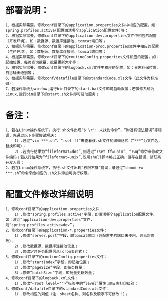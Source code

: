 # 部署说明：
    1、根据实际需要，修改conf目录下的application.properties文件中相应的配置，如：spring.profiles.active(配置激活哪个application配置文件)等；
    2、根据实际需要，修改conf目录下的application-dev.properties文件中相应的配置（开发环境），如：数据源、数据库连接池、tomcat端口等；
    3、根据实际需要，修改conf目录下的application-prod.properties文件中相应的配置（生产环境），如：数据源、数据库连接池、tomcat端口等；
    4、根据实际需要，修改conf目录下的routineConfig.properties文件相应的配置，如：起始位置、每页查询数量、批量更新大小等；
    5、根据实际需要，修改conf目录下的logback.xml文件中相应的配置，如：日志存储位置、日志输出级别等；
    6、根据实际需要，修改conf/datafile目录下的standardCode.xls文件（此文件为标准码）；
    7、若操作系统为window,运行bin目录下的start.bat文件即可启动服务；若操作系统为Linux,运行bin目录下的start.sh文件即可启动服务；

# 备注：
    1、若在Linux操作系统下，执行.sh文件出现“$'\r': 未找到命令”、“附近有语法错误”等错误，先通过以下步骤尝试解决：
        1）.通过“vim ***.sh”、“:set ff”来查看该.sh文件的编码格式（“***”为文件名，替换即可）；
        2）.若执行结果为“fileformat=dos”,则通过“:set ff=unix”、“:wq”命令来修改文件编码；若执行结果为“fileformat=unix”,说明shell脚本格式正确，但存在错误，请联系开发人员；
    2、若在Linux操作系统下，执行.sh文件出现“权限不够”错误，请通过“chmod +x ***.sh”命令来给相应的.sh文件添加可执行权限。
    
# 配置文件修改详细说明
    1、修改conf目录下的application.properties文件：
        1）.修改"spring.profiles.active"字段，即激活哪个application配置文件，如：激活“application-dev.properties”文件，则“spring.profiles.active=dev”；
    2、修改conf目录下的application-*.properties文件：
        1）.修改"server.port"字段，即tomcat端口（若配置中的端口未使用，则无需修改）；
        2）.修改数据源、数据库连接池信息；
        3）.修改定时任务配置信息(cron表达式)；
    3、修改conf目录下的routineConfig.properties文件：
        1）.修改“startIndex”字段，即起始位置；
        2）.修改“pageSize”字段，即每页数量；
        3）.修改“batchSize”字段，即批量更新数量；
    4、修改conf目录下的logback.xml文件：
        1）.修改“<root level="">”标签中的“level”属性,即日志打印级别；
    5、修改conf/datafile目录下的standardCode.xls文件：
        1）.修改相应的列值（注：sheet名称、列名称及顺序不可修改！）；